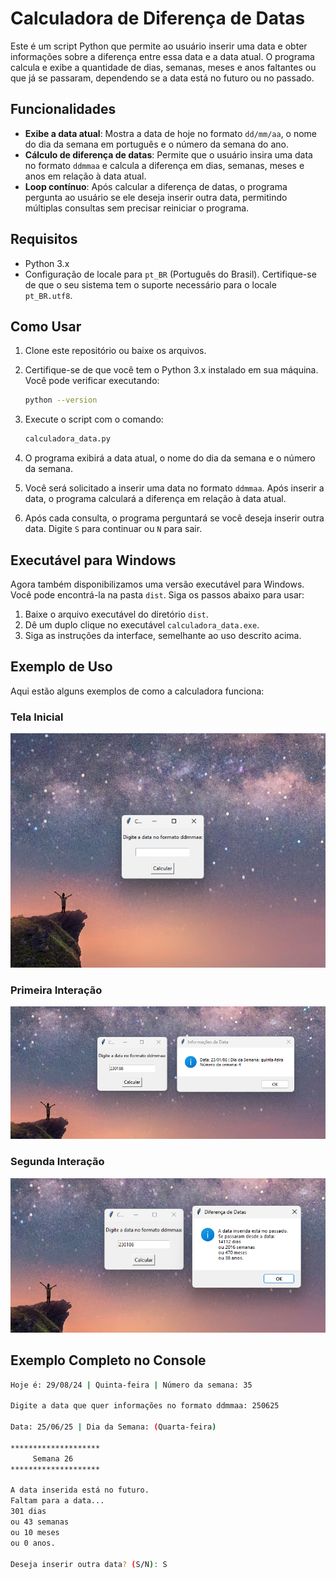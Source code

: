 # Calculadora de Diferença de Datas

Este é um script Python que permite ao usuário inserir uma data e obter informações sobre a diferença entre essa data e a data atual. O programa calcula e exibe a quantidade de dias, semanas, meses e anos faltantes ou que já se passaram, dependendo se a data está no futuro ou no passado.

## Funcionalidades

- **Exibe a data atual**: Mostra a data de hoje no formato `dd/mm/aa`, o nome do dia da semana em português e o número da semana do ano.
- **Cálculo de diferença de datas**: Permite que o usuário insira uma data no formato `ddmmaa` e calcula a diferença em dias, semanas, meses e anos em relação à data atual.
- **Loop contínuo**: Após calcular a diferença de datas, o programa pergunta ao usuário se ele deseja inserir outra data, permitindo múltiplas consultas sem precisar reiniciar o programa.

## Requisitos

- Python 3.x
- Configuração de locale para `pt_BR` (Português do Brasil). Certifique-se de que o seu sistema tem o suporte necessário para o locale `pt_BR.utf8`.

## Como Usar

1. Clone este repositório ou baixe os arquivos.

2. Certifique-se de que você tem o Python 3.x instalado em sua máquina. Você pode verificar executando:

    ```bash
    python --version
    ```

3. Execute o script com o comando:

    ```bash
    calculadora_data.py
    ```

4. O programa exibirá a data atual, o nome do dia da semana e o número da semana.

5. Você será solicitado a inserir uma data no formato `ddmmaa`. Após inserir a data, o programa calculará a diferença em relação à data atual.

6. Após cada consulta, o programa perguntará se você deseja inserir outra data. Digite `S` para continuar ou `N` para sair.

## Executável para Windows

Agora também disponibilizamos uma versão executável para Windows. Você pode encontrá-la na pasta `dist`. Siga os passos abaixo para usar:

1. Baixe o arquivo executável do diretório `dist`.
2. Dê um duplo clique no executável `calculadora_data.exe`.
3. Siga as instruções da interface, semelhante ao uso descrito acima.

## Exemplo de Uso

Aqui estão alguns exemplos de como a calculadora funciona:

### Tela Inicial
![Tela Inicial](imagens/tela_inicial.png)

### Primeira Interação
![Primeira Resposta](imagens/informacao1.png)

### Segunda Interação
![Segunda Resposta](imagens/informação2.png)

## Exemplo Completo no Console

```bash
Hoje é: 29/08/24 | Quinta-feira | Número da semana: 35

Digite a data que quer informações no formato ddmmaa: 250625

Data: 25/06/25 | Dia da Semana: (Quarta-feira)

********************
     Semana 26     
********************

A data inserida está no futuro.
Faltam para a data...
301 dias
ou 43 semanas
ou 10 meses
ou 0 anos.

Deseja inserir outra data? (S/N): S
